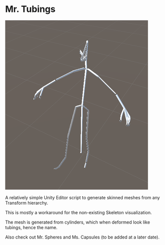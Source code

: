 # Mr. Tubings

![Mr. Tubings generated from Ethan's skeleton](./mr_tubings.png "Mr. Tubings generated from Ethan's skeleton")

A relatively simple Unity Editor script to generate skinned meshes from any Transform hierarchy.

This is mostly a workaround for the non-existing Skeleton visualization.

The mesh is generated from cylinders, which when deformed look like tubings, hence the name.

Also check out Mr. Spheres and Ms. Capsules (to be added at a later date).
